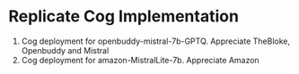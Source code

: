 # Replicate Cog Implementation

1. Cog deployment for openbuddy-mistral-7b-GPTQ. Appreciate TheBloke, Openbuddy and Mistral
2. Cog deployment for amazon-MistralLite-7b. Appreciate Amazon


